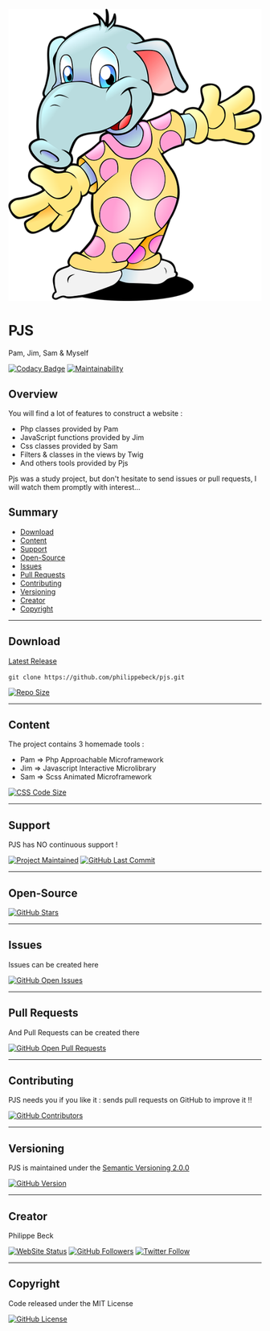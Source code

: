 [![PJS Logo](public/img/user/pjs.png)](https://github.com/philippebeck/pjs)

# PJS

Pam, Jim, Sam & Myself

[![Codacy Badge](https://api.codacy.com/project/badge/Grade/0477066460ac45abb1b1f37e7a2a1195)](https://www.codacy.com/app/philippebeck/pjs?utm_source=github.com&amp;utm_medium=referral&amp;utm_content=philippebeck/pjs&amp;utm_campaign=Badge_Grade)
[![Maintainability](https://api.codeclimate.com/v1/badges/494bef12c278fde9e110/maintainability)](https://codeclimate.com/github/philippebeck/pjs/maintainability)

## Overview

You will find a lot of features to construct a website :  
-   Php classes provided by Pam
-   JavaScript functions provided by Jim
-   Css classes provided by Sam  
-   Filters & classes in the views by Twig 
-   And others tools provided by Pjs

Pjs was a study project, but don't hesitate to send issues or pull requests, I will watch them promptly with interest...

## Summary

-   [Download](#download)  
-   [Content](#content)  
-   [Support](#support)  
-   [Open-Source](#open-source)  
-   [Issues](#issues)  
-   [Pull Requests](#pull-requests)  
-   [Contributing](#contributing)  
-   [Versioning](#versioning)  
-   [Creator](#creator)  
-   [Copyright](#copyright)  

---

## Download

[Latest Release](https://github.com/philippebeck/pjs/releases)  

`git clone https://github.com/philippebeck/pjs.git`  
  
[![Repo Size](https://img.shields.io/github/repo-size/philippebeck/pjs.svg?label=Repo+Size)](https://github.com/philippebeck/pjs/tree/master)

---

## Content

The project contains 3 homemade tools :  
-   Pam => Php Approachable Microframework  
-   Jim => Javascript Interactive Microlibrary  
-   Sam => Scss Animated Microframework  

[![CSS Code Size](https://img.shields.io/github/languages/code-size/philippebeck/pjs.svg?label=Code+Size)](https://github.com/philippebeck/pjs/tree/master)

---

## Support

PJS has NO continuous support !

[![Project Maintained](https://img.shields.io/maintenance/no/2020.svg?label=Maintained)](https://github.com/philippebeck/pjs)
[![GitHub Last Commit](https://img.shields.io/github/last-commit/philippebeck/pjs.svg?label=Last+Commit)](https://github.com/philippebeck/pjs/commits/master)

---

## Open-Source

[![GitHub Stars](https://img.shields.io/github/stars/philippebeck/pjs.svg?label=GitHub+:+Pam+|+Stars)](https://github.com/philippebeck/pjs)

---

## Issues

Issues can be created here

[![GitHub Open Issues](https://img.shields.io/github/issues/philippebeck/pjs.svg?label=Issues)](https://github.com/philippebeck/pjs/issues)

---

## Pull Requests

And Pull Requests can be created there

[![GitHub Open Pull Requests](https://img.shields.io/github/issues-pr/philippebeck/pjs.svg?label=Pull+Requests)](https://github.com/philippebeck/pjs/pulls)

---

## Contributing

PJS needs you if you like it : sends pull requests on GitHub to improve it !!

[![GitHub Contributors](https://img.shields.io/github/contributors/philippebeck/pjs.svg?label=Contributors)](https://github.com/philippebeck/pjs/graphs/contributors)

---

## Versioning

PJS is maintained under the [Semantic Versioning 2.0.0](https://semver.org)

[![GitHub Version](https://img.shields.io/github/tag/philippebeck/pjs.svg?label=Version)](https://github.com/philippebeck/pjs/blob/master/composer.json)

---

## Creator

Philippe Beck

[![WebSite Status](https://img.shields.io/website-up-down-green-red/https/philippebeck.net.svg?label=https://philippebeck.net)](https://philippebeck.net)
[![GitHub Followers](https://img.shields.io/github/followers/philippebeck.svg?label=GitHub+:+philippebeck+|+Followers)](https://github.com/philippebeck)
[![Twitter Follow](https://badgen.net/twitter/follow/philippepjbeck)](https://twitter.com/philippepjbeck)

---

## Copyright

Code released under the MIT License

[![GitHub License](https://img.shields.io/github/license/philippebeck/pjs.svg?label=License)](https://github.com/philippebeck/pjs/blob/master/LICENSE)
